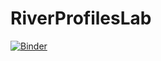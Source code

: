 # RiverProfilesLab

[![Binder](https://mybinder.org/badge_logo.svg)](https://mybinder.org/v2/gh/mdhurst1/RiverProfilesLab/main)
